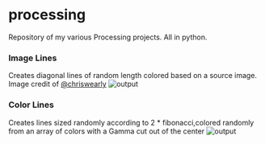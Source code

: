 # processing

Repository of my various Processing projects. All in python.

### Image Lines

Creates diagonal lines of random length colored based on a source image. Image credit of [@chriswearly][chriswearly]
![output](/image_lines/output.png)

### Color Lines

Creates lines sized randomly according to 2 * fibonacci,colored randomly from an array of colors with a Gamma cut out of the center
![output](/color_lines/output.png)


[chriswearly]: https://twitter.com/chriswearly
